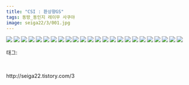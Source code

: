 ```yaml
---
title: "CSI : 환상향GS"
tags: 동방_동인지 레이무 사쿠야
image: seiga22/3/001.jpg
---
```

<img src="{{ site.nasurl }}/seiga22/3/001.jpg">
<img src="{{ site.nasurl }}/seiga22/3/002.jpg">
<img src="{{ site.nasurl }}/seiga22/3/003.jpg">
<img src="{{ site.nasurl }}/seiga22/3/004.jpg">
<img src="{{ site.nasurl }}/seiga22/3/005.jpg">
<img src="{{ site.nasurl }}/seiga22/3/006.jpg">
<img src="{{ site.nasurl }}/seiga22/3/007.jpg">
<img src="{{ site.nasurl }}/seiga22/3/008.jpg">
<img src="{{ site.nasurl }}/seiga22/3/009.jpg">
<img src="{{ site.nasurl }}/seiga22/3/010.jpg">
<img src="{{ site.nasurl }}/seiga22/3/011.jpg">
<img src="{{ site.nasurl }}/seiga22/3/012.jpg">
<img src="{{ site.nasurl }}/seiga22/3/013.jpg">
<img src="{{ site.nasurl }}/seiga22/3/014.jpg">
<img src="{{ site.nasurl }}/seiga22/3/015.jpg">
<img src="{{ site.nasurl }}/seiga22/3/016.jpg">
<img src="{{ site.nasurl }}/seiga22/3/017.jpg">
<img src="{{ site.nasurl }}/seiga22/3/018.jpg">
<img src="{{ site.nasurl }}/seiga22/3/019.jpg">
<img src="{{ site.nasurl }}/seiga22/3/020.jpg">
<img src="{{ site.nasurl }}/seiga22/3/021.jpg">
<img src="{{ site.nasurl }}/seiga22/3/022.jpg">
<img src="{{ site.nasurl }}/seiga22/3/023.jpg">
<img src="{{ site.nasurl }}/seiga22/3/024.jpg">
<div class="tagTrail">
<p>태그: </p>
<ul>
</ul>
</div><br/>
<p class="reference">http://seiga22.tistory.com/3</p>